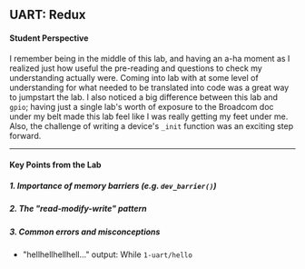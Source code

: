 ## UART: Redux

#### Student Perspective

I remember being in the middle of this lab, and having an a-ha moment as I 
realized just how useful the pre-reading and questions to check my understanding
actually were. Coming into lab with at some level of understanding for what needed
to be translated into code was a great way to jumpstart the lab. I also noticed
a big difference between this lab and `gpio`; having just a single
lab's worth of exposure to the Broadcom doc under my belt made this lab feel
like I was really getting my feet under me. Also, the challenge of writing a device's
`_init` function was an exciting step forward.

------------------------------------------------------------------------------

#### Key Points from the Lab

##### 1. Importance of memory barriers (e.g. `dev_barrier()`)


##### 2. The "read-modify-write" pattern



##### 3. Common errors and misconceptions
- "hellhellhellhell..." output: While `1-uart/hello`

